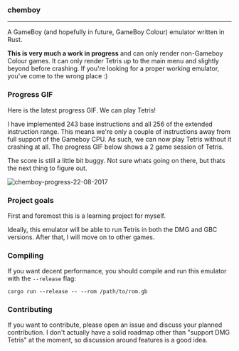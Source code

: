 ### chemboy
-------------

A GameBoy (and hopefully in future, GameBoy Colour) emulator written in Rust.

**This is very much a work in progress** and can only render non-Gameboy Colour games. It can only render Tetris up to the main menu and slightly beyond before crashing. If you're looking for a proper working emulator, you've come to the wrong place :)

### Progress GIF

Here is the latest progress GIF. We can play Tetris!

I have implemented 243 base instructions and all 256 of the extended instruction range. This means we're only a couple of instructions away from full support of the Gameboy CPU. As such, we can now play Tetris without it crashing at all. The progress GIF below shows a 2 game session of Tetris.

The score is still a little bit buggy. Not sure whats going on there, but thats the next thing to figure out.

![chemboy-progress-22-08-2017](https://user-images.githubusercontent.com/2499070/29525895-74f411e8-86d7-11e7-9c31-1ef7d3c27c24.gif)

### Project goals

First and foremost this is a learning project for myself.

Ideally, this emulator will be able to run Tetris in both the DMG and GBC versions. After that, I will move on to other games.

### Compiling

If you want decent performance, you should compile and run this emulator with the `--release` flag:

```
cargo run --release -- --rom /path/to/rom.gb
```

### Contributing

If you want to contribute, please open an issue and discuss your planned contribution. I don't actually have a solid roadmap other than "support DMG Tetris" at the moment, so discussion around features is a good idea.